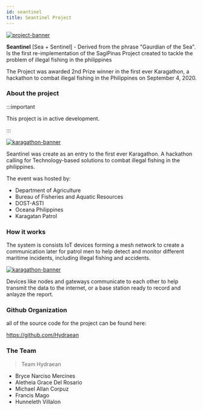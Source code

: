 ```yaml
---
id: seantinel
title: Seantinel Project
---
```


[![project-banner](https://seantinel-demo-blue.vercel.app/dashboard.png)]()

**Seantinel** [Sea + Sentinel] - Derived from the phrase "Gaurdian of the Sea". Is the first re-implementation of the SagiPinas Project created to tackle the problem of illegal fishing in the philippines

The Project was awarded 2nd Prize winner in the first ever Karagathon, a hackathon to combat illegal fishing in the Philippines on September 4, 2020.

### About the project

:::important

This project is in active development.

:::

[![karagathon-banner](http://karagatanpatrol.org/karagathon/KaragathonPoster.png)]()

Seantinel was create as an entry to the first ever Karagathon. A hackathon calling for Technology-based solutions to combat illegal fishing in the philippines.

The event was hosted by:

- Department of Agriculture
- Bureau of Fisheries and Aquatic Resources
- DOST-ASTI
- Oceana Philippines
- Karagatan Patrol

### How it works

The system is consists IoT devices forming a mesh network to create a communication later for patrol men to help detect and monitor different maritime incidents, including illegal fishing and accidents.

[![karagathon-banner](https://seantinel-demo-blue.vercel.app/visual.png)]()

Devices like nodes and gateways communicate to each other to help transmit the data to the internet, or a base station ready to record and anlayze the report.

### Github Organization

all of the source code for the project can be found here:

https://github.com/Hydraean

### The Team

> Team Hydraean

- Bryce Narciso Mercines
- Aletheia Grace Del Rosario
- Michael Allan Corpuz
- Francis Mago
- Hunneleth Villalon
